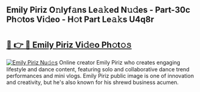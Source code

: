 ## Emily Piriz O𝚗lyf𝚊ns Le𝚊𝚔ed N𝚞𝚍es - Part-30c Ph𝚘tos Vi𝚍eo - H𝚘t Part Le𝚊𝚔s U4q8r

# <h2><a href="http://hf1zfgo.feru.top/?c=Emily+Piriz">🔗 👉 🔴 Emily Piriz Vi𝚍𝚎o Ph𝚘t𝚘𝚜</a></h2>

[![Emily Piriz Nu𝚍𝚎s](https://i.imgur.com/0TWrTi3.gif)](http://hf1zfgo.feru.top/?c=Emily+Piriz)
Online creator Emily Piriz who creates engaging lifestyle and dance content, featuring solo and collaborative dance trend performances and mini vlogs. Emily Piriz public image is one of innovation and creativity, but he's also known for his shrewd business acumen. 
